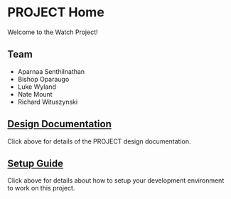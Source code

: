 # PROJECT Home

Welcome to the Watch Project!

## Team

* Aparnaa Senthilnathan
* Bishop Oparaugo
* Luke Wyland
* Nate Mount
* Richard Wituszynski

## [Design Documentation](DesignDoc)

Click above for details of the PROJECT design documentation.

## [Setup Guide](SetupGuide)

Click above for details about how to setup your development environment to work on this project.
